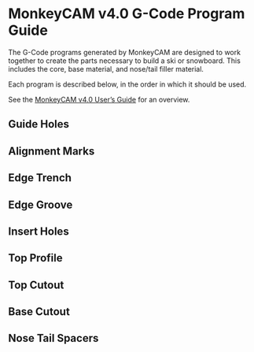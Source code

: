 # MonkeyCAM v4.0 G-Code Program Guide

The G-Code programs generated by MonkeyCAM are designed to work
together to create the parts necessary to build a ski or
snowboard. This includes the core, base material, and nose/tail filler
material.

Each program is described below, in the order in which it should be
used.

See the [MonkeyCAM v4.0 User’s Guide](
https://github.com/mikemag/MonkeyCAM/blob/master/docs/Users_Guide.md)
for an overview.

## Guide Holes


## Alignment Marks


## Edge Trench


## Edge Groove


## Insert Holes


## Top Profile


## Top Cutout


## Base Cutout


## Nose Tail Spacers
